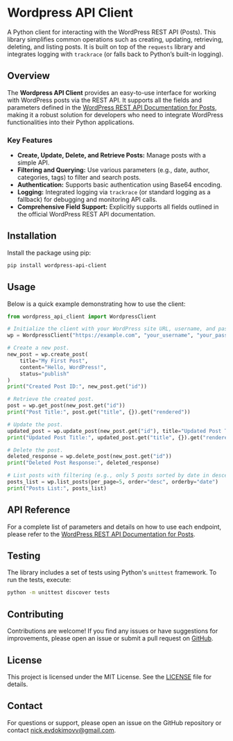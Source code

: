 # Wordpress API Client

A Python client for interacting with the WordPress REST API (Posts). This library simplifies common operations such as creating, updating, retrieving, deleting, and listing posts. It is built on top of the `requests` library and integrates logging with `trackrace` (or falls back to Python’s built-in logging).

## Overview

The **Wordpress API Client** provides an easy-to-use interface for working with WordPress posts via the REST API. It supports all the fields and parameters defined in the [WordPress REST API Documentation for Posts](https://developer.wordpress.org/rest-api/reference/posts/), making it a robust solution for developers who need to integrate WordPress functionalities into their Python applications.

### Key Features

- **Create, Update, Delete, and Retrieve Posts:** Manage posts with a simple API.
- **Filtering and Querying:** Use various parameters (e.g., date, author, categories, tags) to filter and search posts.
- **Authentication:** Supports basic authentication using Base64 encoding.
- **Logging:** Integrated logging via `trackrace` (or standard logging as a fallback) for debugging and monitoring API calls.
- **Comprehensive Field Support:** Explicitly supports all fields outlined in the official WordPress REST API documentation.

## Installation

Install the package using pip:

```bash
pip install wordpress-api-client
```

## Usage

Below is a quick example demonstrating how to use the client:

```python
from wordpress_api_client import WordpressClient

# Initialize the client with your WordPress site URL, username, and password.
wp = WordpressClient("https://example.com", "your_username", "your_password")

# Create a new post.
new_post = wp.create_post(
    title="My First Post",
    content="Hello, WordPress!",
    status="publish"
)
print("Created Post ID:", new_post.get("id"))

# Retrieve the created post.
post = wp.get_post(new_post.get("id"))
print("Post Title:", post.get("title", {}).get("rendered"))

# Update the post.
updated_post = wp.update_post(new_post.get("id"), title="Updated Post Title")
print("Updated Post Title:", updated_post.get("title", {}).get("rendered"))

# Delete the post.
deleted_response = wp.delete_post(new_post.get("id"))
print("Deleted Post Response:", deleted_response)

# List posts with filtering (e.g., only 5 posts sorted by date in descending order).
posts_list = wp.list_posts(per_page=5, order="desc", orderby="date")
print("Posts List:", posts_list)
```

## API Reference

For a complete list of parameters and details on how to use each endpoint, please refer to the [WordPress REST API Documentation for Posts](https://developer.wordpress.org/rest-api/reference/posts/).

## Testing

The library includes a set of tests using Python's `unittest` framework. To run the tests, execute:

```bash
python -m unittest discover tests
```

## Contributing

Contributions are welcome! If you find any issues or have suggestions for improvements, please open an issue or submit a pull request on [GitHub](https://github.com/nnevdokimov/wordpress_api_client).

## License

This project is licensed under the MIT License. See the [LICENSE](LICENSE) file for details.

## Contact

For questions or support, please open an issue on the GitHub repository or contact [nick.evdokimovv@gmail.com](mailto:nick.evdokimovv@gmail.com).